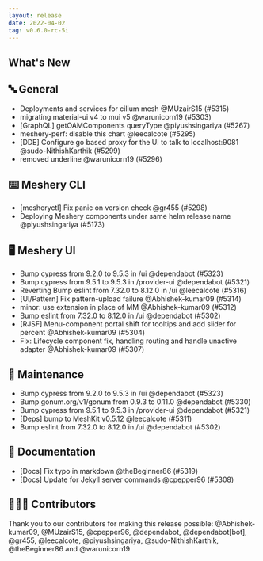 ```yaml
---
layout: release
date: 2022-04-02
tag: v0.6.0-rc-5i
---
```


## What's New
## 🔤 General
- Deployments and services for cilium mesh @MUzairS15 (#5315)
- migrating material-ui v4 to mui v5 @warunicorn19 (#5303)
- [GraphQL] getOAMComponents queryType  @piyushsingariya (#5267)
- meshery-perf: disable this chart @leecalcote (#5295)
- [DDE] Configure go based proxy for the UI to talk to localhost:9081 @sudo-NithishKarthik (#5299)
- removed underline @warunicorn19 (#5296)

## ⌨️ Meshery CLI

- [mesheryctl] Fix panic on version check @gr455 (#5298)
- Deploying Meshery components under same helm release name @piyushsingariya (#5173)

## 🖥 Meshery UI

- Bump cypress from 9.2.0 to 9.5.3 in /ui @dependabot (#5323)
- Bump cypress from 9.5.1 to 9.5.3 in /provider-ui @dependabot (#5321)
- Reverting Bump eslint from 7.32.0 to 8.12.0 in /ui @leecalcote (#5316)
- [UI/Pattern] Fix pattern-upload failure @Abhishek-kumar09 (#5314)
- minor: use extension in place of MM @Abhishek-kumar09 (#5312)
- Bump eslint from 7.32.0 to 8.12.0 in /ui @dependabot (#5302)
- [RJSF] Menu-component portal shift for tooltips and add slider for percent @Abhishek-kumar09 (#5304)
- Fix: Lifecycle component fix, handling routing and handle unactive adapter @Abhishek-kumar09 (#5307)

## 🧰 Maintenance

- Bump cypress from 9.2.0 to 9.5.3 in /ui @dependabot (#5323)
- Bump gonum.org/v1/gonum from 0.9.3 to 0.11.0 @dependabot (#5330)
- Bump cypress from 9.5.1 to 9.5.3 in /provider-ui @dependabot (#5321)
- [Deps] bump to MeshKit v0.5.12 @leecalcote (#5311)
- Bump eslint from 7.32.0 to 8.12.0 in /ui @dependabot (#5302)

## 📖 Documentation

- [Docs] Fix typo in markdown @theBeginner86 (#5319)
- [Docs] Update for Jekyll server commands @cpepper96 (#5308)

## 👨🏽‍💻 Contributors

Thank you to our contributors for making this release possible:
@Abhishek-kumar09, @MUzairS15, @cpepper96, @dependabot, @dependabot[bot], @gr455, @leecalcote, @piyushsingariya, @sudo-NithishKarthik, @theBeginner86 and @warunicorn19
